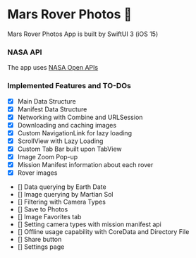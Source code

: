 # Mars Rover Photos 🚀

Mars Rover Photos App is built by SwiftUI 3 (iOS 15)

### NASA API
The app uses [NASA Open APIs](https://api.nasa.gov/index.html#browseAPI)

### Implemented Features and TO-DOs
- [x]  Main Data Structure
- [x]  Manifest Data Structure
- [x]  Networking with Combine and URLSession
- [x]  Downloading and caching images
- [x]  Custom NavigationLink for lazy loading
- [x]  ScrollView with Lazy Loading
- [x]  Custom Tab Bar built upon TabView
- [x]  Image Zoom Pop-up
- [x]  Mission Manifest information about each rover
- [x]  Rover images
- []  Data querying by Earth Date
- []  Image querying by Martian Sol
- []  Filtering with Camera Types
- []  Save to Photos
- []  Image Favorites tab
- []  Setting camera types with mission manifest api
- []  Offline usage capability with CoreData and Directory File
- []  Share button
- []  Settings page

